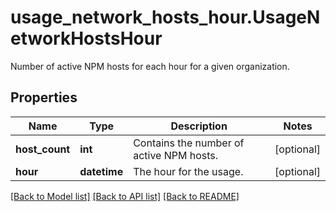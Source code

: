 # usage_network_hosts_hour.UsageNetworkHostsHour

Number of active NPM hosts for each hour for a given organization.
## Properties
Name | Type | Description | Notes
------------ | ------------- | ------------- | -------------
**host_count** | **int** | Contains the number of active NPM hosts. | [optional] 
**hour** | **datetime** | The hour for the usage. | [optional] 

[[Back to Model list]](../README.md#documentation-for-models) [[Back to API list]](../README.md#documentation-for-api-endpoints) [[Back to README]](../README.md)


